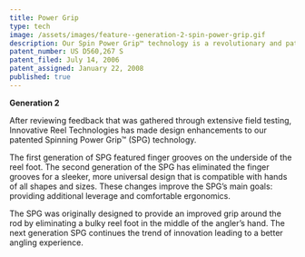 ```yaml
---
title: Power Grip
type: tech
image: /assets/images/feature--generation-2-spin-power-grip.gif
description: Our Spin Power Grip™ technology is a revolutionary and patented design that provides critical performance advantages to fishermen. 
patent_number: US D560,267 S
patent_filed: July 14, 2006
patent_assigned: January 22, 2008
published: true
---
```

**Generation 2**

After reviewing feedback that was gathered through extensive field testing, Innovative Reel Technologies has made design enhancements to our patented Spinning Power Grip™ (SPG) technology. 

The first generation of SPG featured finger grooves on the underside of the reel foot. The second generation of the SPG has eliminated the finger grooves for a sleeker, more universal design that is compatible with hands of all shapes and sizes. These changes improve the SPG’s main goals: providing additional leverage and comfortable ergonomics. 

The SPG was originally designed to provide an improved grip around the rod by eliminating a bulky reel foot in the middle of the angler’s hand. The next generation SPG continues the trend of innovation leading to a better angling experience.
